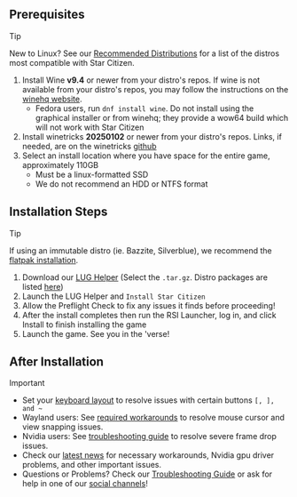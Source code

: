 ## Prerequisites
> [!tip]
> New to Linux? See our [Recommended Distributions](Tips-and-Tricks#recommended-distros) for a list of the distros most compatible with Star Citizen.

1. Install Wine **v9.4** or newer from your distro's repos. If wine is not available from your distro's repos, you may follow the instructions on the [winehq website](https://gitlab.winehq.org/wine/wine/-/wikis/Download).
    - Fedora users, run `dnf install wine`. Do not install using the graphical installer or from winehq; they provide a wow64 build which will not work with Star Citizen
2. Install winetricks **20250102** or newer from your distro's repos. Links, if needed, are on the winetricks [github](https://github.com/Winetricks/winetricks#installing)
3. Select an install location where you have space for the entire game, approximately 110GB
    - Must be a linux-formatted SSD
    - We do not recommend an HDD or NTFS format

## Installation Steps
> [!tip]
> If using an immutable distro (ie. Bazzite, Silverblue), we recommend the [flatpak installation](Alternative-Installations#flatpak-installation).

1. Download our [LUG Helper](https://github.com/starcitizen-lug/lug-helper/releases/latest) (Select the `.tar.gz`. Distro packages are listed [here](https://github.com/starcitizen-lug/lug-helper#installation))
2. Launch the LUG Helper and `Install Star Citizen`
3. Allow the Preflight Check to fix any issues it finds before proceeding!
4. After the install completes then run the RSI Launcher, log in, and click Install to finish installing the game
5. Launch the game. See you in the 'verse!

## After Installation

> [!important]
> - Set your [keyboard layout](https://github.com/starcitizen-lug/knowledge-base/wiki/Troubleshooting#non-us-keyboard-keys-not-working) to resolve issues with certain buttons ` [, ], and ~ `
> - Wayland users: See [required workarounds](Troubleshooting#mousecursor-warp-issues-and-view-snapping-in-interaction-mode) to resolve mouse cursor and view snapping issues.
> - Nvidia users: See [troubleshooting guide](Troubleshooting#severe-frame-drops) to resolve severe frame drop issues.
> - Check our [latest news](https://github.com/starcitizen-lug/knowledge-base/wiki#news) for necessary workarounds, Nvidia gpu driver problems, and other important issues.
> - Questions or Problems? Check our [Troubleshooting Guide](Troubleshooting) or ask for help in one of our [social channels](https://github.com/starcitizen-lug/knowledge-base/wiki#welcome-space-penguins)!
